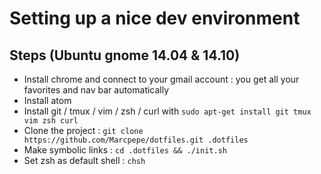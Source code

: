 # Setting up a nice dev environment

## Steps (Ubuntu gnome 14.04 & 14.10)
- Install chrome and connect to your gmail account : you get all your favorites and nav bar automatically
- Install atom
- Install git / tmux / vim / zsh / curl with `sudo apt-get install git tmux vim zsh curl`
- Clone the project : `git clone https://github.com/Marcpepe/dotfiles.git .dotfiles`
- Make symbolic links : `cd .dotfiles && ./init.sh`
- Set zsh as default shell : `chsh`
